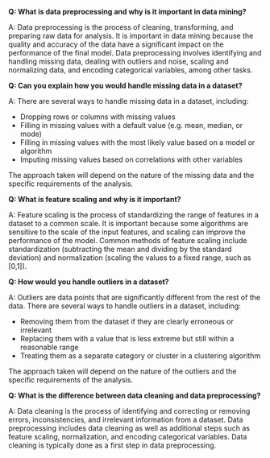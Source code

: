 **Q: What is data preprocessing and why is it important in data mining?**  

A: Data preprocessing is the process of cleaning, transforming, and preparing raw data for analysis. It is important in data mining because the quality and accuracy of the data have a significant impact on the performance of the final model. Data preprocessing involves identifying and handling missing data, dealing with outliers and noise, scaling and normalizing data, and encoding categorical variables, among other tasks.

**Q: Can you explain how you would handle missing data in a dataset?**  

A: There are several ways to handle missing data in a dataset, including:

- Dropping rows or columns with missing values
- Filling in missing values with a default value (e.g. mean, median, or mode)
- Filling in missing values with the most likely value based on a model or algorithm
- Imputing missing values based on correlations with other variables
  
The approach taken will depend on the nature of the missing data and the specific requirements of the analysis.

**Q: What is feature scaling and why is it important?**  

A: Feature scaling is the process of standardizing the range of features in a dataset to a common scale. It is important because some algorithms are sensitive to the scale of the input features, and scaling can improve the performance of the model. Common methods of feature scaling include standardization (subtracting the mean and dividing by the standard deviation) and normalization (scaling the values to a fixed range, such as [0,1]).

**Q: How would you handle outliers in a dataset?**  

A: Outliers are data points that are significantly different from the rest of the data. There are several ways to handle outliers in a dataset, including:

- Removing them from the dataset if they are clearly erroneous or irrelevant
- Replacing them with a value that is less extreme but still within a reasonable range
- Treating them as a separate category or cluster in a clustering algorithm

The approach taken will depend on the nature of the outliers and the specific requirements of the analysis.

**Q: What is the difference between data cleaning and data preprocessing?**  

A: Data cleaning is the process of identifying and correcting or removing errors, inconsistencies, and irrelevant information from a dataset. Data preprocessing includes data cleaning as well as additional steps such as feature scaling, normalization, and encoding categorical variables. Data cleaning is typically done as a first step in data preprocessing.
